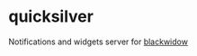 # quicksilver

Notifications and widgets server for [blackwidow](https://github.com/zemlanin/blackwidow)
